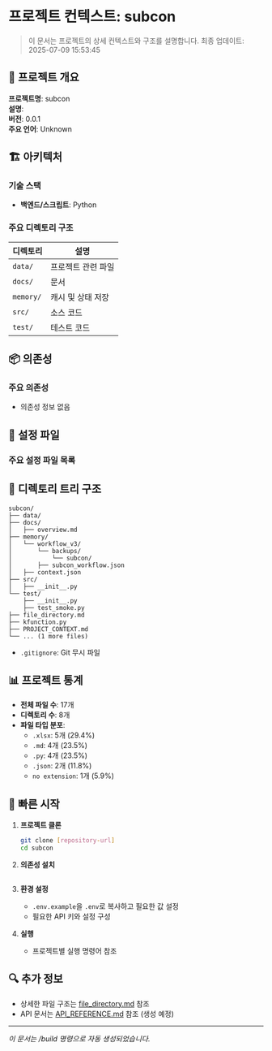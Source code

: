 # 프로젝트 컨텍스트: subcon

> 이 문서는 프로젝트의 상세 컨텍스트와 구조를 설명합니다.
> 최종 업데이트: 2025-07-09 15:53:45

## 🎯 프로젝트 개요

**프로젝트명**: subcon  
**설명**:   
**버전**: 0.0.1  
**주요 언어**: Unknown

## 🏗️ 아키텍처

### 기술 스택
- **백엔드/스크립트**: Python

### 주요 디렉토리 구조

| 디렉토리 | 설명 |
|---------|------|
| `data/` | 프로젝트 관련 파일 |
| `docs/` | 문서 |
| `memory/` | 캐시 및 상태 저장 |
| `src/` | 소스 코드 |
| `test/` | 테스트 코드 |

## 📦 의존성

### 주요 의존성
- 의존성 정보 없음

## 🔧 설정 파일

### 주요 설정 파일 목록

## 📂 디렉토리 트리 구조

```
subcon/
├── data/
├── docs/
│   ├── overview.md
├── memory/
│   └── workflow_v3/
│       └── backups/
│           └── subcon/
│       ├── subcon_workflow.json
│   ├── context.json
├── src/
│   ├── __init__.py
└── test/
    ├── __init__.py
    ├── test_smoke.py
├── file_directory.md
├── kfunction.py
├── PROJECT_CONTEXT.md
└── ... (1 more files)
```
- `.gitignore`: Git 무시 파일

## 📊 프로젝트 통계

- **전체 파일 수**: 17개
- **디렉토리 수**: 8개
- **파일 타입 분포**:
  - `.xlsx`: 5개 (29.4%)
  - `.md`: 4개 (23.5%)
  - `.py`: 4개 (23.5%)
  - `.json`: 2개 (11.8%)
  - `no extension`: 1개 (5.9%)

## 🚀 빠른 시작

1. **프로젝트 클론**
   ```bash
   git clone [repository-url]
   cd subcon
   ```

2. **의존성 설치**
   ```bash
   ```

3. **환경 설정**
   - `.env.example`을 `.env`로 복사하고 필요한 값 설정
   - 필요한 API 키와 설정 구성

4. **실행**
   - 프로젝트별 실행 명령어 참조

## 🔍 추가 정보

- 상세한 파일 구조는 [file_directory.md](./file_directory.md) 참조
- API 문서는 [API_REFERENCE.md](./API_REFERENCE.md) 참조 (생성 예정)

---
*이 문서는 /build 명령으로 자동 생성되었습니다.*
